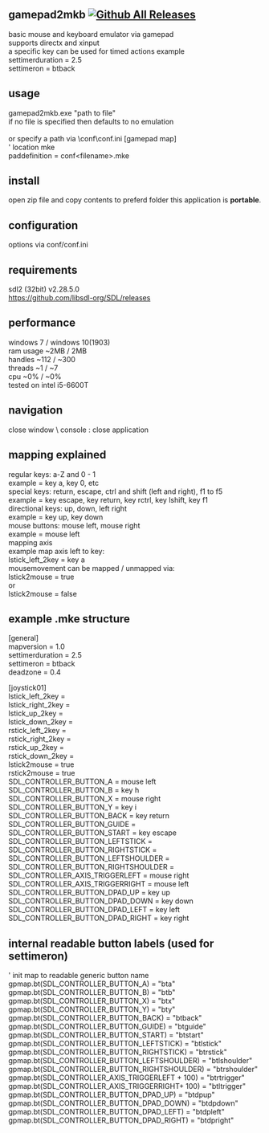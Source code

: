 ## gamepad2mkb [![Github All Releases](https://img.shields.io/github/downloads/thrive4/util.fb.gamepad2mkb/total.svg)]()
basic mouse and keyboard emulator via gamepad\
supports directx and xinput\
a specific key can be used for timed actions example\
settimerduration    = 2.5\
settimeron          = btback

## usage
gamepad2mkb.exe "path to file"\
if no file is specified then defaults to no emulation\
\
or specify a path via \conf\conf.ini
[gamepad map]\
' location mke\
paddefinition = conf\<filename>.mke

## install
open zip file and copy contents to preferd folder
this application is **portable**.

## configuration
options via conf/conf.ini

## requirements
sdl2 (32bit) v2.28.5.0\
https://github.com/libsdl-org/SDL/releases

## performance
windows 7 / windows 10(1903)\
ram usage ~2MB / 2MB\
handles   ~112 / ~300\
threads   ~1   / ~7\
cpu       ~0%  / ~0%\
tested on intel i5-6600T

## navigation
close window \ console : close application
## mapping explained
regular keys:     a-Z and 0 - 1\
example = key a, key 0, etc\
special keys:     return, escape, ctrl and shift (left and right), f1 to f5\
example = key escape, key return, key rctrl, key lshift, key f1\
directional keys: up, down, left right\
example = key up, key down\
mouse buttons: mouse left, mouse right\
example = mouse left
\
mapping axis\
example map axis left to key:\
lstick_left_2key = key a\
mousemovement can be mapped / unmapped via:\
lstick2mouse        = true\
or\
lstick2mouse        = false

## example .mke structure
[general]\
mapversion          = 1.0\
settimerduration    = 2.5\
settimeron          = btback\
deadzone            = 0.4

[joystick01]\
lstick_left_2key    =\
lstick_right_2key   =\
lstick_up_2key      =\
lstick_down_2key    =\
rstick_left_2key    =\
rstick_right_2key   =\
rstick_up_2key      =\
rstick_down_2key    =\
lstick2mouse        = true\
rstick2mouse        = true\
SDL_CONTROLLER_BUTTON_A                 = mouse left\
SDL_CONTROLLER_BUTTON_B                 = key h\
SDL_CONTROLLER_BUTTON_X                 = mouse right\
SDL_CONTROLLER_BUTTON_Y                 = key i\
SDL_CONTROLLER_BUTTON_BACK              = key return\
SDL_CONTROLLER_BUTTON_GUIDE             = \
SDL_CONTROLLER_BUTTON_START             = key escape\
SDL_CONTROLLER_BUTTON_LEFTSTICK         = \
SDL_CONTROLLER_BUTTON_RIGHTSTICK        = \
SDL_CONTROLLER_BUTTON_LEFTSHOULDER      = \
SDL_CONTROLLER_BUTTON_RIGHTSHOULDER     = \
SDL_CONTROLLER_AXIS_TRIGGERLEFT         = mouse right\
SDL_CONTROLLER_AXIS_TRIGGERRIGHT        = mouse left\
SDL_CONTROLLER_BUTTON_DPAD_UP           = key up\
SDL_CONTROLLER_BUTTON_DPAD_DOWN         = key down\
SDL_CONTROLLER_BUTTON_DPAD_LEFT         = key left\
SDL_CONTROLLER_BUTTON_DPAD_RIGHT        = key right

## internal readable button labels (used for settimeron)
' init map to readable generic button name\
gpmap.bt(SDL_CONTROLLER_BUTTON_A)               = "bta"\
gpmap.bt(SDL_CONTROLLER_BUTTON_B)               = "btb"\
gpmap.bt(SDL_CONTROLLER_BUTTON_X)               = "btx"\
gpmap.bt(SDL_CONTROLLER_BUTTON_Y)               = "bty"\
gpmap.bt(SDL_CONTROLLER_BUTTON_BACK)            = "btback"\
gpmap.bt(SDL_CONTROLLER_BUTTON_GUIDE)           = "btguide"\
gpmap.bt(SDL_CONTROLLER_BUTTON_START)           = "btstart"\
gpmap.bt(SDL_CONTROLLER_BUTTON_LEFTSTICK)       = "btlstick"\
gpmap.bt(SDL_CONTROLLER_BUTTON_RIGHTSTICK)      = "btrstick"\
gpmap.bt(SDL_CONTROLLER_BUTTON_LEFTSHOULDER)    = "btlshoulder"\
gpmap.bt(SDL_CONTROLLER_BUTTON_RIGHTSHOULDER)   = "btrshoulder"\
gpmap.bt(SDL_CONTROLLER_AXIS_TRIGGERLEFT + 100) = "btrtrigger"\
gpmap.bt(SDL_CONTROLLER_AXIS_TRIGGERRIGHT+ 100) = "btltrigger"\
gpmap.bt(SDL_CONTROLLER_BUTTON_DPAD_UP)         = "btdpup"\
gpmap.bt(SDL_CONTROLLER_BUTTON_DPAD_DOWN)       = "btdpdown"\
gpmap.bt(SDL_CONTROLLER_BUTTON_DPAD_LEFT)       = "btdpleft"\
gpmap.bt(SDL_CONTROLLER_BUTTON_DPAD_RIGHT)      = "btdpright"


